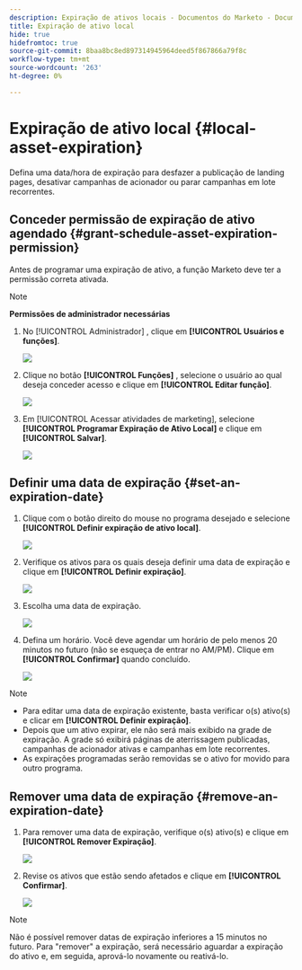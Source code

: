 ```yaml
---
description: Expiração de ativos locais - Documentos do Marketo - Documentação do produto
title: Expiração de ativo local
hide: true
hidefromtoc: true
source-git-commit: 8baa8bc8ed897314945964deed5f867866a79f8c
workflow-type: tm+mt
source-wordcount: '263'
ht-degree: 0%

---
```


# Expiração de ativo local {#local-asset-expiration}

Defina uma data/hora de expiração para desfazer a publicação de landing pages, desativar campanhas de acionador ou parar campanhas em lote recorrentes.

## Conceder permissão de expiração de ativo agendado {#grant-schedule-asset-expiration-permission}

Antes de programar uma expiração de ativo, a função Marketo deve ter a permissão correta ativada.

>[!NOTE]
>
>**Permissões de administrador necessárias**

1. No [!UICONTROL Administrador] , clique em **[!UICONTROL Usuários e funções]**.

   ![](assets/local-asset-expiration-1.png)

1. Clique no botão **[!UICONTROL Funções]** , selecione o usuário ao qual deseja conceder acesso e clique em **[!UICONTROL Editar função]**.

   ![](assets/local-asset-expiration-2.png)

1. Em [!UICONTROL Acessar atividades de marketing], selecione **[!UICONTROL Programar Expiração de Ativo Local]** e clique em **[!UICONTROL Salvar]**.

   ![](assets/local-asset-expiration-3.png)

## Definir uma data de expiração {#set-an-expiration-date}

1. Clique com o botão direito do mouse no programa desejado e selecione **[!UICONTROL Definir expiração de ativo local]**.

   ![](assets/local-asset-expiration-4.png)

1. Verifique os ativos para os quais deseja definir uma data de expiração e clique em **[!UICONTROL Definir expiração]**.

   ![](assets/local-asset-expiration-5.png)

1. Escolha uma data de expiração.

   ![](assets/local-asset-expiration-6.png)

1. Defina um horário. Você deve agendar um horário de pelo menos 20 minutos no futuro (não se esqueça de entrar no AM/PM). Clique em **[!UICONTROL Confirmar]** quando concluído.

   ![](assets/local-asset-expiration-7.png)

>[!NOTE]
>
>* Para editar uma data de expiração existente, basta verificar o(s) ativo(s) e clicar em **[!UICONTROL Definir expiração]**.
>* Depois que um ativo expirar, ele não será mais exibido na grade de expiração. A grade só exibirá páginas de aterrissagem publicadas, campanhas de acionador ativas e campanhas em lote recorrentes.
>* As expirações programadas serão removidas se o ativo for movido para outro programa.


## Remover uma data de expiração {#remove-an-expiration-date}

1. Para remover uma data de expiração, verifique o(s) ativo(s) e clique em **[!UICONTROL Remover Expiração]**.

   ![](assets/local-asset-expiration-8.png)

1. Revise os ativos que estão sendo afetados e clique em **[!UICONTROL Confirmar]**.

   ![](assets/local-asset-expiration-9.png)

>[!NOTE]
>
>Não é possível remover datas de expiração inferiores a 15 minutos no futuro. Para &quot;remover&quot; a expiração, será necessário aguardar a expiração do ativo e, em seguida, aprová-lo novamente ou reativá-lo.
